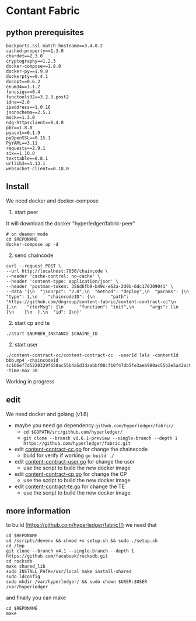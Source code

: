 # Contant Fabric 

## python prerequisites

```
backports.ssl-match-hostname==3.4.0.2
cached-property==1.3.0
chardet==2.3.0
cryptography==1.2.3
docker-compose==1.8.0
docker-py==1.9.0
dockerpty==0.4.1
docopt==0.6.2
enum34==1.1.2
funcsigs==0.4
functools32==3.2.3.post2
idna==2.0
ipaddress==1.0.16
jsonschema==2.5.1
mock==1.3.0
ndg-httpsclient==0.4.0
pbr==1.8.0
pyasn1==0.1.9
pyOpenSSL==0.15.1
PyYAML==3.11
requests==2.9.1
six==1.10.0
texttable==0.8.1
urllib3==1.13.1
websocket-client==0.18.0
```

## Install

 We need docker and docker-compose 
 
   1. start peer
   
   It will download the docker "hyperledger/fabric-peer"
   ```
   # on deamon mode
   cd $REPONAME
   docker-compose up -d 
   ```
   2. send chaincode
   
   ```
   curl --request POST \
  --url http://localhost:7050/chaincode \
  --header 'cache-control: no-cache' \
  --header 'content-type: application/json' \
  --header 'postman-token: 356d6fb9-b49c-e62a-2d9b-6dc170309041' \
  --data '{\n  "jsonrpc": "2.0",\n  "method": "deploy",\n  "params": {\n    "type": 1,\n    "chaincodeID": {\n      "path": "https://github.com/dngroup/content-fabric/content-contract-cc"\n    },\n    "ctorMsg": {\n      "function": "init",\n      "args": [\n      ]\n    }\n  },\n  "id": 1\n}'
   ```
   
   2. start cp and te
   
   ```
   ./start $NUMBER_INSTANCE $CHAINE_ID
   ```
   
   2. start user
   
   ````
   ./content-contract-cc/content-contract-cc  -userId lala -contentId bbb.mp4 -chaincodeid 4c166ef7d5220329f658ac55b4a5d3daabbf08cf10f47db5fe3aeb980ac55b2e5a42ac97fb0797f460ad770995cb1c23cec830470d1a3223a1cb885bb3580ae0 -time-max 30
   ````
   
  Working in progress
   
## edit

  We need docker and golang (v1.6)
   
   - maybe you need go dependency `github.com/hyperledger/fabric/`
        - `cd $GOPATH/src/github.com/hyperledger/`
        - `git clone --branch v0.6.1-preview --single-branch --depth 1 https://github.com/hyperledger/fabric.git`
   - edit [content-contract-cc.go](content-contract-cc/content-contract-cc.go) for change the chainecode
        - build for verify if working    `go build ./`
   - edit [content-contract-user.go](content-contract-user/content-contract-user.go) for change the user
        - use the script to build the new docker image
   - edit [content-contract-cp.go](content-contract-cp/content-contract-cp.go) for change the CP
        - use the script to build the new docker image
   - edit [content-contract-te.go](content-contract-te/content-contract-te.goo) for change the TE
        - use the script to build the new docker image

   
## more information 

 to build  [https://github.com/hyperledger/fabric]() we need that
  
  ```
  cd $REPONAME
  cd /scripts/devenv && chmod +x setup.sh && sudo ./setup.sh
  cd /tmp
  git clone --branch v4.1 --single-branch --depth 1 https://github.com/facebook/rocksdb.git
  cd rocksdb
  make shared_lib
  sudo INSTALL_PATH=/usr/local make install-shared
  sudo ldconfig
  sudo mkdir /var/hyperledger/ && sudo chown $USER:$USER /var/hyperledger
  ```
  and finally you can make 
  ```
  cd $REPONAME
  make
  ```
